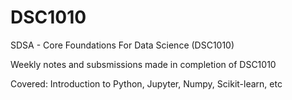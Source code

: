 # DSC1010
SDSA - Core Foundations For Data Science (DSC1010)

Weekly notes and subsmissions made in completion of DSC1010

Covered:
Introduction to Python, Jupyter, Numpy, Scikit-learn, etc
